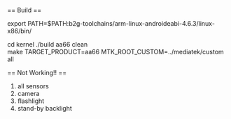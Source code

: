 == Build ==

export PATH=$PATH:b2g-toolchains/arm-linux-androideabi-4.6.3/linux-x86/bin/

cd kernel
./build aa66 clean   
make TARGET_PRODUCT=aa66 MTK_ROOT_CUSTOM=../mediatek/custom all

== Not Working!! ==

1. all sensors
2. camera
3. flashlight
4. stand-by backlight

